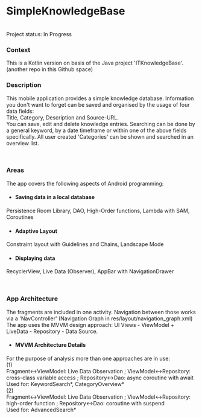 # SimpleKnowledgeBase

<br>
Project status: In Progress
<br>

### Context

This is a Kotlin version on basis of the Java project 'ITKnowledgeBase'. (another repo in this Github space)

### Description

This mobile application provides a simple knowledge database. Information you don't want to forget can be saved and organised by the usage of four data fields: <br>
Title, Category, Description and Source-URL. <br>
You can save, edit and delete knowledge entries. Searching can be done by a general keyword, by a date timeframe or within one of the above fields specifically.
All user created 'Categories' can be shown and searched in an overview list.

<br>

### Areas
The app covers the following aspects of Android programming:

- #### Saving data in a local database
Persistence Room Library, DAO, High-Order functions, Lambda with SAM, Coroutines

- #### Adaptive Layout
Constraint layout with Guidelines and Chains, Landscape Mode

- #### Displaying data
RecyclerView, Live Data (Observer), AppBar with NavigationDrawer

<br>

### App Architecture

The fragments are included in one activity. Navigation between those works via a 'NavController' (Navigation Graph in res/layout/navigation_graph.xml) <br>
The app uses the MVVM design approach: UI Views - ViewModel + LiveData - Repository - Data Source.

- #### MVVM Architecture Details
For the purpose of analysis more than one approaches are in use: <br>
(1) <br>
Fragment<->ViewModel: Live Data Observation ; ViewModel<->Repository: cross-class variable access ; Repository<->Dao: async coroutine with await <br>
Used for: KeywordSearch*, CategoryOverview* <br>
(2) <br>
Fragment<->ViewModel: Live Data Observation ; ViewModel<->Repository: high-order function ; Repository<->Dao: coroutine with suspend <br>
Used for: AdvancedSearch*

<br>